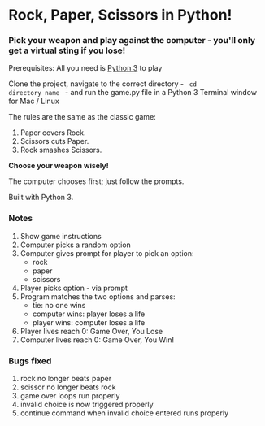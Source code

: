 # Rock, Paper, Scissors in Python!

### Pick your weapon and play against the computer - you'll only get a virtual sting if you lose!

Prerequisites: All you need is [Python 3](https://www.python.org/download/releases/3.0) to play

Clone the project, navigate to the correct directory - <code> cd directory name </code> - and run the game.py file in a Python 3 Terminal window for Mac / Linux

The rules are the same as the classic game:  
1. Paper covers Rock.  
2. Scissors cuts Paper.  
3. Rock smashes Scissors.  

**Choose your weapon wisely!**

The computer chooses first; just follow the prompts.

Built with Python 3.

### Notes

1. Show game instructions
2. Computer picks a random option
3. Computer gives prompt for player to pick an option:
	- rock
	- paper
	- scissors
4. Player picks option - via prompt
5. Program matches the two options and parses:
	- tie: no one wins
	- computer wins: player loses a life
	- player wins: computer loses a life
6. Player lives reach 0: Game Over, You Lose
7. Computer lives reach 0: Game Over, You Win!

### Bugs fixed

1. rock no longer beats paper
2. scissor no longer beats rock
3. game over loops run properly
4. invalid choice is now triggered properly
5. continue command when invalid choice entered runs properly
